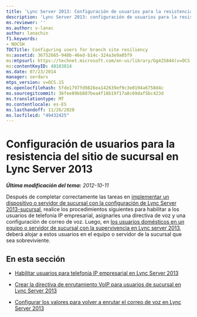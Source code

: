 ```yaml
---
title: 'Lync Server 2013: Configuración de usuarios para la resistencia del sitio de sucursal'
description: 'Lync Server 2013: configuración de usuarios para la resistencia de sitios de sucursal.'
ms.reviewer: ''
ms.author: v-lanac
author: lanachin
f1.keywords:
- NOCSH
TOCTitle: Configuring users for branch site resiliency
ms:assetid: 36752665-940b-46ed-b14c-324a3e9a05f9
ms:mtpsurl: https://technet.microsoft.com/en-us/library/Gg425844(v=OCS.15)
ms:contentKeyID: 48183814
ms.date: 07/23/2014
manager: serdars
mtps_version: v=OCS.15
ms.openlocfilehash: 5fde1797fd9826ea142639ef9c3e0194a6758d4c
ms.sourcegitcommit: 36fee89bb887bea4f18b19f17a8c69daf5bc423d
ms.translationtype: MT
ms.contentlocale: es-ES
ms.lasthandoff: 11/26/2020
ms.locfileid: "49432425"
---
```

# <a name="configuring-users-for-branch-site-resiliency-in-lync-server-2013"></a>Configuración de usuarios para la resistencia del sitio de sucursal en Lync Server 2013

<div data-xmlns="http://www.w3.org/1999/xhtml">

<div class="topic" data-xmlns="http://www.w3.org/1999/xhtml" data-msxsl="urn:schemas-microsoft-com:xslt" data-cs="https://msdn.microsoft.com/">

<div data-asp="https://msdn2.microsoft.com/asp">



</div>

<div id="mainSection">

<div id="mainBody">

<span> </span>

_**Última modificación del tema:** 2012-10-11_

Después de completar correctamente las tareas en [implementar un dispositivo o servidor de sucursal con la configuración de Lync Server 2013-sucursal](lync-server-2013-deploy-a-survivable-branch-appliance-or-server-branch-site-task.md), realice los procedimientos siguientes para habilitar a los usuarios de telefonía IP empresarial, asignarles una directiva de voz y una configuración de correo de voz. Luego, en [los usuarios domésticos en un equipo o servidor de sucursal con la supervivencia en Lync server 2013](lync-server-2013-home-users-on-a-survivable-branch-appliance-or-server.md), deberá alojar a estos usuarios en el equipo o servidor de la sucursal que sea sobreviviente.

<div>

## <a name="in-this-section"></a>En esta sección

  - [Habilitar usuarios para telefonía IP empresarial en Lync Server 2013](lync-server-2013-enable-users-for-enterprise-voice.md)

  - [Crear la directiva de enrutamiento VoIP para usuarios de sucursal en Lync Server 2013](lync-server-2013-create-the-voip-routing-policy-for-branch-users.md)

  - [Configurar los valores para volver a enrutar el correo de voz en Lync Server 2013](lync-server-2013-configure-voice-mail-rerouting-settings.md)

</div>

</div>

<span> </span>

</div>

</div>

</div>

